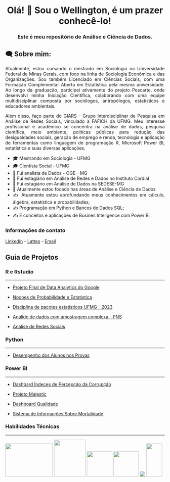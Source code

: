 <h1 align="center">Olá! 👋 Sou o Wellington, é um prazer conhecê-lo!</h1>

<h3 align="center">Este é meu repositório de Análise e Ciência de Dados.</h3>

<h2 align="left">🗨 Sobre mim:</h2>

<div align="justify"> Atualmente, estou cursando o mestrado em Sociologia na Universidade Federal de Minas Gerais, com foco na linha de Sociologia Econômica e das Organizações. Sou também Licenciado em Ciências Sociais, com uma Formação Complementar Aberta em Estatística pela mesma universidade. Ao longo da graduação, participei ativamente do projeto Pescarte, onde desenvolvi minha Iniciação Científica, colaborando com uma equipe multidisciplinar composta por sociólogos, antropólogos, estatísticos e educadores ambientais.

Além disso, faço parte do GIARS - Grupo Interdisciplinar de Pesquisa em Análise de Redes Sociais, vinculado à FAFICH da UFMG. Meu interesse profissional e acadêmico se concentra na análise de dados, pesquisa científica, meio ambiente, políticas públicas para redução das desigualdades sociais, geração de emprego e renda, tecnologia e aplicação de ferramentas como linguagem de programação R, Microsoft Power BI, estatística e suas diversas aplicações.</p>

* :mortar_board: Mestrando em Sociologia - UFMG
* :mortar_board: Cientista Social - UFMG
* :office: Fui analista de Dados - OGE - MG
* :office: Fui estagiário em Análise de Redes e Dados no Instituto Cordial
* :office: Fui estagiário em Análise de Dados na SEDESE-MG
* :rocket: Atualmente estou focado nas áreas de Análise e Ciência de Dados
* ✍️ Atuamente estou aprofundando meus conhecimentos em cálculo, álgebra, estatística e probabilidades;
* ✍️ Programação em Python e Bancos de Dados SQL;
* ✍️ E conceitos e aplicações de Busines Inteligence com Power Bi
### Informações de contato
[Linkedin](https://www.linkedin.com/in/wellington-santos-souza/) -
[Lattes](http://lattes.cnpq.br/6574776498457184) -
[Email](mailto:wellingtonstssza@gmail.com)

## Guia de Projetos
 
### R e Rstudio
---
* [Projeto Final de Data Analytics do Google](https://github.com/welli45/Projeto-final-de-Data-Analytics-do-Google.git)

* [Nocoes de Probabilidade e Estatistica](https://github.com/welli45/Nocoes-Probabilidade-Estatistica.git)

* [Disciplina de pacotes estatísticos UFMG - 2023](https://github.com/welli45/2023_1-PACOTES-ESTATISTICOS.git)
  
* [Análide de dados com amostragem complexa - PNS](https://github.com/welli45/PNS)

* [Análise de Redes Sociais](https://github.com/welli45/Analise-de-Redes-Para-Ciencias-Sociais)

### Python
---
* [Desempenho dos Alunos nos Provas](https://github.com/welli45/Student-performance-prediction)
  
### Power BI
---
* [Dashbard Índeces de Percepção da Corrupção](https://app.powerbi.com/view?r=eyJrIjoiYmY0ZDk0YzctOTlkZC00Njg3LWIxMDgtZjhkNTM1ZDJhN2UzIiwidCI6IjkzMTA1Y2MzLTI4OTctNDdlMC1iMjY1LWRkZWQ1ODg2MTU2YSIsImMiOjZ9)
  
* [Projeto Majestic](https://app.powerbi.com/view?r=eyJrIjoiNTAxOTQ3ZjQtYmNlNi00OTk4LTk4MTAtZTYxY2RlZWNjOTMyIiwidCI6IjkzMTA1Y2MzLTI4OTctNDdlMC1iMjY1LWRkZWQ1ODg2MTU2YSIsImMiOjZ9)
  
* [Dashboard Qualidade](https://app.powerbi.com/view?r=eyJrIjoiNDg3ZTI3MzYtODA1Ni00YWVkLWJkYTAtZmYxNWM1ZTE3MTEzIiwidCI6IjkzMTA1Y2MzLTI4OTctNDdlMC1iMjY1LWRkZWQ1ODg2MTU2YSIsImMiOjZ9)
  
* [Sistema de Informações Sobre Mortalidade](https://app.powerbi.com/view?r=eyJrIjoiMDFkNDVlNmEtOTA3MC00ZmFjLWIwMWYtOWQ1NzZlZjVmOWY5IiwidCI6IjkzMTA1Y2MzLTI4OTctNDdlMC1iMjY1LWRkZWQ1ODg2MTU2YSIsImMiOjZ9)
  
### Habilidades Técnicas
---
<img src="https://www.r-project.org/Rlogo.png" width="150" height="105"> <img src = "https://s3.dualstack.us-east-2.amazonaws.com/pythondotorg-assets/media/community/logos/python-logo-only.png" width="100,7" height="117,8"> <img src = "https://upload.wikimedia.org/wikipedia/commons/thumb/3/34/Microsoft_Office_Excel_%282019%E2%80%93present%29.svg/512px-Microsoft_Office_Excel_%282019%E2%80%93present%29.svg.png" width="80" height="80"> <img src = "https://upload.wikimedia.org/wikipedia/commons/thumb/c/cf/New_Power_BI_Logo.svg/64px-New_Power_BI_Logo.svg.png" width="80" height="80"> <img src="https://upload.wikimedia.org/wikipedia/commons/thumb/a/ae/Google_Sheets_2020_Logo.svg/64px-Google_Sheets_2020_Logo.svg.png"> <img src = "https://seeklogo.com/images/G/google-big-query-logo-AC63E7C329-seeklogo.com.png" width="50" height="105"> 

<!---
welli45/welli45 is a ✨ special ✨ repository because its `README.md` (this file) appears on your GitHub profile.
You can click the Preview link to take a look at your changes.
--->

